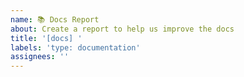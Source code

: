```yaml
---
name: 📚 Docs Report
about: Create a report to help us improve the docs
title: '[docs] '
labels: 'type: documentation'
assignees: ''
---
```

